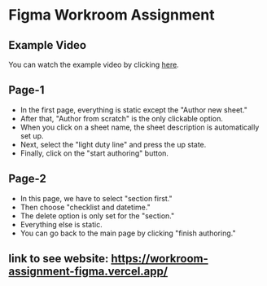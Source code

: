 # Figma Workroom Assignment


## Example Video

You can watch the example video by clicking [here](https://www.loom.com/embed/0f285d0541f2460a85f5074418c491b4?sid=031a5f02-ca6c-49a7-ab5b-c4c741d511a4).


## Page-1
- In the first page, everything is static except the "Author new sheet."
- After that, "Author from scratch" is the only clickable option.
- When you click on a sheet name, the sheet description is automatically set up.
- Next, select the "light duty line" and press the up state.
- Finally, click on the "start authoring" button.

## Page-2
- In this page, we have to select "section first."
- Then choose "checklist and datetime."
- The delete option is only set for the "section."
- Everything else is static.
- You can go back to the main page by clicking "finish authoring."


## link to see website: https://workroom-assignment-figma.vercel.app/


  
